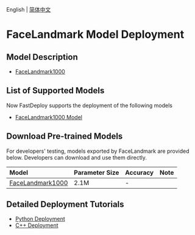 English | [简体中文](README.md)
# FaceLandmark Model Deployment

## Model Description

- [FaceLandmark1000](https://github.com/Single430/FaceLandmark1000/tree/1a951b6)

## List of Supported Models

Now FastDeploy supports the deployment of the following models

- [FaceLandmark1000 Model](https://github.com/Single430/FaceLandmark1000)

## Download Pre-trained Models

For developers' testing, models exported by FaceLandmark are provided below. Developers can download and use them directly. 

| Model                                                               | Parameter Size    | Accuracy    | Note |
|:---------------------------------------------------------------- |:----- |:----- | :------ |
| [FaceLandmark1000](https://bj.bcebos.com/paddlehub/fastdeploy/FaceLandmark1000.onnx) | 2.1M | - |


## Detailed Deployment Tutorials

- [Python Deployment](python)
- [C++ Deployment](cpp)
